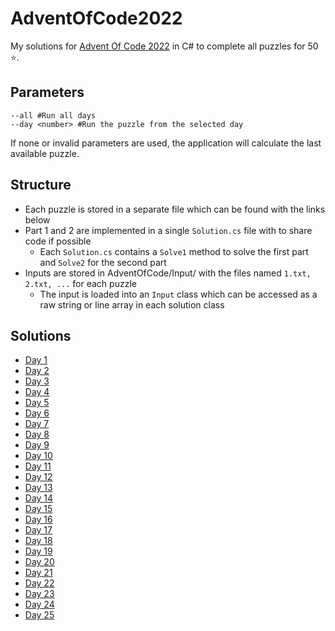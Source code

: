 # AdventOfCode2022
My solutions for [Advent Of Code 2022](https://adventofcode.com/) in C# to complete all puzzles for 50 ⭐.

## Parameters
```
--all #Run all days
--day <number> #Run the puzzle from the selected day
```
If none or invalid parameters are used, the application will calculate the last available puzzle.

## Structure
- Each puzzle is stored in a separate file which can be found with the links below
- Part 1 and 2 are implemented in a single `Solution.cs` file with to share code if possible
  - Each `Solution.cs` contains a `Solve1` method to solve the first part and `Solve2` for the second part
- Inputs are stored in AdventOfCode/Input/ with the files named `1.txt, 2.txt, ...` for each puzzle
  - The input is loaded into an `Input` class which can be accessed as a raw string or line array in each solution class

## Solutions
- [Day 1](/AdventOfCode2022/Day01)
- [Day 2](/AdventOfCode2022/Day02)
- [Day 3](/AdventOfCode2022/Day03)
- [Day 4](/AdventOfCode2022/Day04)
- [Day 5](/AdventOfCode2022/Day05)
- [Day 6](/AdventOfCode2022/Day06)
- [Day 7](/AdventOfCode2022/Day07)
- [Day 8](/AdventOfCode2022/Day08)
- [Day 9](/AdventOfCode2022/Day09)
- [Day 10](/AdventOfCode2022/Day10)
- [Day 11](/AdventOfCode2022/Day11)
- [Day 12](/AdventOfCode2022/Day12)
- [Day 13](/AdventOfCode2022/Day13)
- [Day 14](/AdventOfCode2022/Day14)
- [Day 15](/AdventOfCode2022/Day15)
- [Day 16](/AdventOfCode2022/Day16)
- [Day 17](/AdventOfCode2022/Day17)
- [Day 18](/AdventOfCode2022/Day18)
- [Day 19](/AdventOfCode2022/Day19)
- [Day 20](/AdventOfCode2022/Day20)
- [Day 21](/AdventOfCode2022/Day21)
- [Day 22](/AdventOfCode2022/Day22)
- [Day 23](/AdventOfCode2022/Day23)
- [Day 24](/AdventOfCode2022/Day24)
- [Day 25](/AdventOfCode2022/Day25)